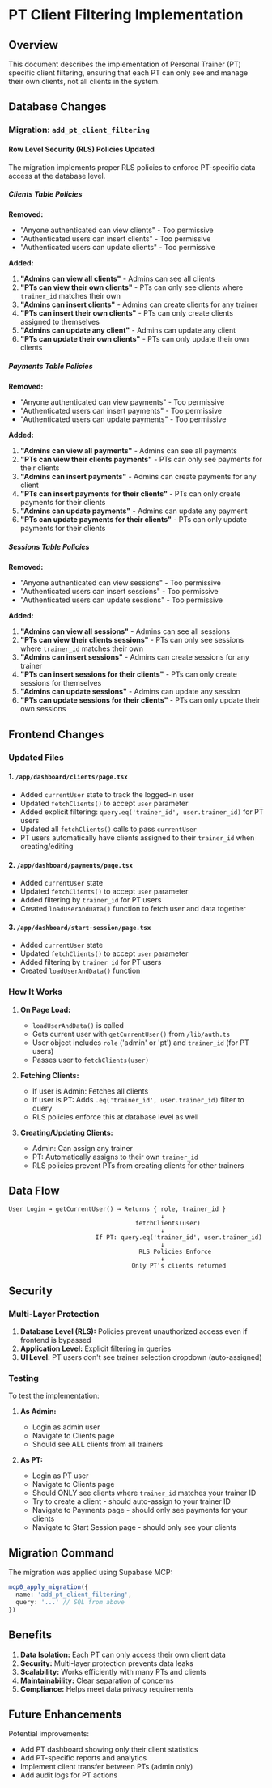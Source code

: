 # PT Client Filtering Implementation

## Overview
This document describes the implementation of Personal Trainer (PT) specific client filtering, ensuring that each PT can only see and manage their own clients, not all clients in the system.

## Database Changes

### Migration: `add_pt_client_filtering`

#### Row Level Security (RLS) Policies Updated

The migration implements proper RLS policies to enforce PT-specific data access at the database level.

##### Clients Table Policies

**Removed:**
- "Anyone authenticated can view clients" - Too permissive
- "Authenticated users can insert clients" - Too permissive
- "Authenticated users can update clients" - Too permissive

**Added:**
1. **"Admins can view all clients"** - Admins can see all clients
2. **"PTs can view their own clients"** - PTs can only see clients where `trainer_id` matches their own
3. **"Admins can insert clients"** - Admins can create clients for any trainer
4. **"PTs can insert their own clients"** - PTs can only create clients assigned to themselves
5. **"Admins can update any client"** - Admins can update any client
6. **"PTs can update their own clients"** - PTs can only update their own clients

##### Payments Table Policies

**Removed:**
- "Anyone authenticated can view payments" - Too permissive
- "Authenticated users can insert payments" - Too permissive
- "Authenticated users can update payments" - Too permissive

**Added:**
1. **"Admins can view all payments"** - Admins can see all payments
2. **"PTs can view their clients payments"** - PTs can only see payments for their clients
3. **"Admins can insert payments"** - Admins can create payments for any client
4. **"PTs can insert payments for their clients"** - PTs can only create payments for their clients
5. **"Admins can update payments"** - Admins can update any payment
6. **"PTs can update payments for their clients"** - PTs can only update payments for their clients

##### Sessions Table Policies

**Removed:**
- "Anyone authenticated can view sessions" - Too permissive
- "Authenticated users can insert sessions" - Too permissive
- "Authenticated users can update sessions" - Too permissive

**Added:**
1. **"Admins can view all sessions"** - Admins can see all sessions
2. **"PTs can view their clients sessions"** - PTs can only see sessions where `trainer_id` matches their own
3. **"Admins can insert sessions"** - Admins can create sessions for any trainer
4. **"PTs can insert sessions for their clients"** - PTs can only create sessions for themselves
5. **"Admins can update sessions"** - Admins can update any session
6. **"PTs can update sessions for their clients"** - PTs can only update their own sessions

## Frontend Changes

### Updated Files

#### 1. `/app/dashboard/clients/page.tsx`
- Added `currentUser` state to track the logged-in user
- Updated `fetchClients()` to accept `user` parameter
- Added explicit filtering: `query.eq('trainer_id', user.trainer_id)` for PT users
- Updated all `fetchClients()` calls to pass `currentUser`
- PT users automatically have clients assigned to their `trainer_id` when creating/editing

#### 2. `/app/dashboard/payments/page.tsx`
- Added `currentUser` state
- Updated `fetchClients()` to accept `user` parameter
- Added filtering by `trainer_id` for PT users
- Created `loadUserAndData()` function to fetch user and data together

#### 3. `/app/dashboard/start-session/page.tsx`
- Added `currentUser` state
- Updated `fetchClients()` to accept `user` parameter
- Added filtering by `trainer_id` for PT users
- Created `loadUserAndData()` function

### How It Works

1. **On Page Load:**
   - `loadUserAndData()` is called
   - Gets current user with `getCurrentUser()` from `/lib/auth.ts`
   - User object includes `role` ('admin' or 'pt') and `trainer_id` (for PT users)
   - Passes user to `fetchClients(user)`

2. **Fetching Clients:**
   - If user is Admin: Fetches all clients
   - If user is PT: Adds `.eq('trainer_id', user.trainer_id)` filter to query
   - RLS policies enforce this at database level as well

3. **Creating/Updating Clients:**
   - Admin: Can assign any trainer
   - PT: Automatically assigns to their own `trainer_id`
   - RLS policies prevent PTs from creating clients for other trainers

## Data Flow

```
User Login → getCurrentUser() → Returns { role, trainer_id }
                                          ↓
                                   fetchClients(user)
                                          ↓
                        If PT: query.eq('trainer_id', user.trainer_id)
                                          ↓
                                    RLS Policies Enforce
                                          ↓
                                  Only PT's clients returned
```

## Security

### Multi-Layer Protection

1. **Database Level (RLS):** Policies prevent unauthorized access even if frontend is bypassed
2. **Application Level:** Explicit filtering in queries
3. **UI Level:** PT users don't see trainer selection dropdown (auto-assigned)

### Testing

To test the implementation:

1. **As Admin:**
   - Login as admin user
   - Navigate to Clients page
   - Should see ALL clients from all trainers

2. **As PT:**
   - Login as PT user
   - Navigate to Clients page
   - Should ONLY see clients where `trainer_id` matches your trainer ID
   - Try to create a client - should auto-assign to your trainer ID
   - Navigate to Payments page - should only see payments for your clients
   - Navigate to Start Session page - should only see your clients

## Migration Command

The migration was applied using Supabase MCP:

```typescript
mcp0_apply_migration({
  name: 'add_pt_client_filtering',
  query: '...' // SQL from above
})
```

## Benefits

1. **Data Isolation:** Each PT can only access their own client data
2. **Security:** Multi-layer protection prevents data leaks
3. **Scalability:** Works efficiently with many PTs and clients
4. **Maintainability:** Clear separation of concerns
5. **Compliance:** Helps meet data privacy requirements

## Future Enhancements

Potential improvements:
- Add PT dashboard showing only their client statistics
- Add PT-specific reports and analytics
- Implement client transfer between PTs (admin only)
- Add audit logs for PT actions
